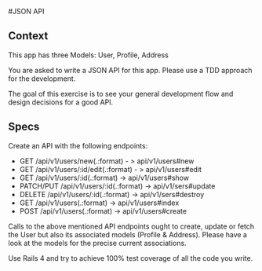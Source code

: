 #JSON API

## Context

This app has three Models: User, Profile, Address

You are asked to write a JSON API for this app. Please use a TDD approach for the development.

The goal of this exercise is to see your general development flow and design decisions for a good API.

## Specs

Create an API with the following endpoints:

* GET          /api/v1/users/new(.:format) - > api/v1/users#new
* GET          /api/v1/users/:id/edit(.:format) - > api/v1/users#edit
* GET          /api/v1/users/:id(.:format) -> api/v1/users#show
* PATCH/PUT    /api/v1/users/:id(.:format) -> api/v1/sers#update
* DELETE       /api/v1/users/:id(.:format)  -> api/v1/sers#destroy
* GET          /api/v1/users(.:format) -> api/v1/users#index
* POST         /api/v1/users(.:format) -> api/v1/users#create


Calls to the above mentioned API endpoints ought to create, update or fetch the User but also its associated models (Profile & Address). Please have a look at the models for the precise current associations.

Use Rails 4 and try to achieve 100% test coverage of all the code you write.

